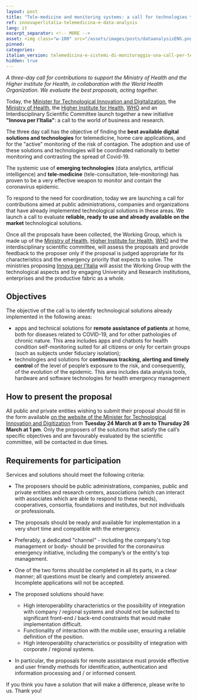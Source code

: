 ```yaml
---
layout: post
title: "Tele-medicine and monitoring systems: a call for technologies to contrast the spread of Covid-19" 
ref: innovaperlitalia-telemedicina-e-data-analysis
lang: it
excerpt_separator: <!-- MORE -->
asset: <img class="w-100" src="/assets/images/posts/dataanalysisENG.png" alt="Fast call app and data analysis"/>
pinned:
categories:
italian_version: telemedicina-e-sistemi-di-monitoraggio-una-call-per-tecnologie-per-il-contrasto-alla-diffusione-del-covid-19
hidden: true
---
```


_A  three-day  call for contributions to support the Ministry of Health and the Higher institute for Health, in collaboration with the World Health Organization. We evaluate the best proposals,  acting together._

<!-- MORE -->

Today, the [Minister for Technological Innovation and Digitalization](https://innovazione.gov.it/), the [Ministry of Health](http://www.salute.gov.it/portale/home.html), the [Higher Institute for Health](https://www.iss.it/), [WHO](https://www.who.int/) and an Interdisciplinary Scientific Committee launch together a new initiative **"Innova per l’Italia"**: a call to the world of business and research. 

The three day call has the objective of  finding the **best available digital solutions and technologies** for telemedicine,  home care applications, and for the "active" monitoring of the risk of contagion.  The adoption and use of these solutions and technologies will be coordinated nationally to better monitoring and contrasting the spread of Covid-19.

The systemic use of **emerging technologies** (data analytics, artificial intelligence) and **tele-medicine** (tele-consultation, tele-monitoring) has proven to be a very effective weapon to monitor and contain the coronavirus epidemic. 

To respond to the need for coordination, today we are launching a call for contributions aimed at public administrations, companies and organizations that have already implemented technological solutions in these areas. We launch a call to evaluate **reliable, ready to use and already available on the market** technological solutions. 

Once all  the proposals have been collected, the Working Group, which is made up of the [Ministry of Health](http://www.salute.gov.it/portale/home.html), [Higher Institute for Health](https://www.iss.it/), [WHO](https://www.who.int/) and the interdisciplinary scientific committee,  will assess the proposals and provide feedback to the proposer only if the proposal is judged appropriate for its characteristics and  the emergency priority that expects to solve. The ministries proposing [Innova per l’Italia](https://innovazione.gov.it/innova-per-l-Italia-la-tecnologia-e-l-innovazione-in-campo-contro-l-emergenza-covid-19/) will assist the Working Group with the technological aspects and by engaging University and Research institutions, enterprises and  the productive fabric as a whole.

## Objectives

The objective of the call is to identify technological solutions already implemented in the following areas: 

- apps and technical solutions for **remote assistance of patients** at home, both for diseases related to COVID-19, and  for other pathologies of chronic nature. This area includes apps and chatbots for health condition self-monitoring suited for all citizens or only for certain groups (such as subjects under fiduciary isolation);
- technologies and solutions for **continuous tracking, alerting and timely control** of the level of people’s exposure to the risk, and consequently, of the evolution of the epidemic. This area includes data analysis tools, hardware and software technologies for health emergency management

## How to present the proposal 

All public and private entities  wishing  to submit their proposal should fill in the form available [on the website of the Minister for Technological Innovation and Digitization](https://innovaperlitalia.agid.gov.it/call2action/index.html) from **Tuesday 24 March at 9 am to Thursday 26 March at 1 pm**. Only the proposers of the solutions that satisfy the call’s specific objectives and are favourably evaluated by the scientific committee, will be contacted in due times.

## Requirements for participation

Services and solutions should meet the following criteria:

- The proposers should be public administrations, companies, public and private entities and research centers, associations (which can interact with associates which are able to respond to these needs), cooperatives, consortia, foundations and institutes, but not individuals or professionals.
- The proposals should be ready and available for implementation in a very short time and compatible with the emergency.
- Preferably, a dedicated  "channel" - including the company's top management or body- should be provided for the coronavirus emergency initiative, including the company’s or the entity's top management.
- One of the two forms should be completed in all its parts, in a clear manner; all questions must be clearly and completely answered. Incomplete applications will not be accepted. 
- The proposed solutions should have:

  - High interoperability characteristics or the possibility of integration with company / regional systems and should not be subjected to significant front-end / back-end constraints that would make implementation difficult.
  - Functionality of interaction with the mobile user, ensuring a reliable definition of the position.
  - High interoperability characteristics or possibility of integration with corporate / regional systems.

- In particular, the proposals for  remote assistance must provide effective and user friendly methods for identification, authentication and information processing and / or informed consent.


If you think you have a solution that will make a difference, please write to us. Thank you!
